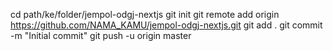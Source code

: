 cd path/ke/folder/jempol-odgj-nextjs
git init
git remote add origin https://github.com/NAMA_KAMU/jempol-odgj-nextjs.git
git add .
git commit -m "Initial commit"
git push -u origin master

